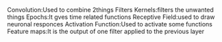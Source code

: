 Convolution:Used to combine 2things
Filters Kernels:filters the unwanted things
Epochs:It gves time related functions
Receptive Field:used to draw neuronal responces
Activation Function:Used to activate some functions
Feature maps:It is the output of one filter applied to the previous layer
